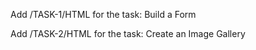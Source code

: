 Add /TASK-1/HTML for the task: 
Build a Form

Add /TASK-2/HTML for the task:
Create an Image Gallery
